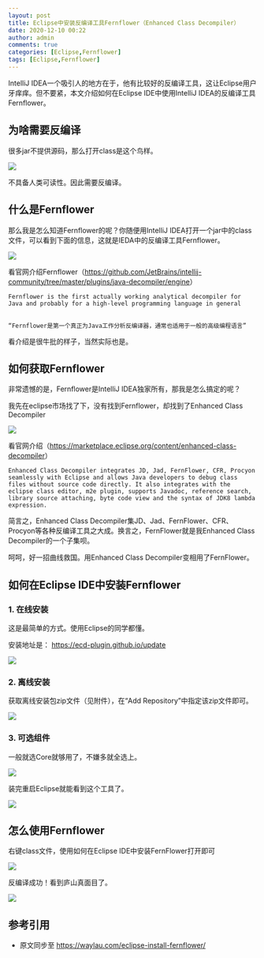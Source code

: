 ```yaml
---
layout: post
title: Eclipse中安装反编译工具Fernflower（Enhanced Class Decompiler）
date: 2020-12-10 00:22
author: admin
comments: true
categories: [Eclipse,Fernflower]
tags: [Eclipse,Fernflower]
---
```


IntelliJ IDEA一个吸引人的地方在于，他有比较好的反编译工具，这让Eclipse用户牙痒痒。但不要紧，本文介绍如何在Eclipse IDE中使用IntelliJ IDEA的反编译工具Fernflower。


<!-- more -->



## 为啥需要反编译
 

很多jar不提供源码，那么打开class是这个鸟样。

 
![](https://communityfile-drcn.op.hicloud.com/FileServer/getFile/cmtybbs/042/413/002/0000000000042413002.20201209172728.68618079644815234365169366505005:50511210150037:2800:F82626AC18F21C878853870CFC50BFFA00B773240BC32CC786A2D7FCFBCB8657.png)

 

不具备人类可读性。因此需要反编译。

## 什么是Fernflower

那么我是怎么知道Fernflower的呢？你随便用IntelliJ IDEA打开一个jar中的class文件，可以看到下面的信息，这就是IEDA中的反编译工具Fernflower。

![](https://communityfile-drcn.op.hicloud.com/FileServer/getFile/cmtybbs/042/413/002/0000000000042413002.20201209172737.11522191552170031663226548744527:50511210150037:2800:81EE3FECC4223B8871036EDB4ADB0808C56967E348C181FA62B9C5B7452DF40B.png)

 

看官网介绍Fernflower（<https://github.com/JetBrains/intellij-community/tree/master/plugins/java-decompiler/engine>）

```
Fernflower is the first actually working analytical decompiler for Java and probably for a high-level programming language in general


“Fernflower是第一个真正为Java工作分析反编译器，通常也适用于一般的高级编程语言”
```
 

看介绍是很牛批的样子，当然实际也是。

 

## 如何获取Fernflower
 

非常遗憾的是，Fernflower是IntelliJ IDEA独家所有，那我是怎么搞定的呢？

我先在eclipse市场找了下，没有找到Fernflower，却找到了Enhanced Class Decompiler


![](https://communityfile-drcn.op.hicloud.com/FileServer/getFile/cmtybbs/042/413/002/0000000000042413002.20201209172743.72650839274711595789247478013411:50511210150037:2800:2A269E6849CC0C2B3A3ECEF9C4E91B177BA40BBFEDE46F000C4D76A8DC6EB248.png)

 
 

看官网介绍（<https://marketplace.eclipse.org/content/enhanced-class-decompiler>）

 

 
```
Enhanced Class Decompiler integrates JD, Jad, FernFlower, CFR, Procyon seamlessly with Eclipse and allows Java developers to debug class files without source code directly. It also integrates with the eclipse class editor, m2e plugin, supports Javadoc, reference search, library source attaching, byte code view and the syntax of JDK8 lambda expression.
```
 

简言之，Enhanced Class Decompiler集JD、Jad、FernFlower、CFR、Procyon等各种反编译工具之大成。换言之，FernFlower就是我Enhanced Class Decompiler的一个子集呗。

 

呵呵，好一招曲线救国。用Enhanced Class Decompiler变相用了FernFlower。

 

## 如何在Eclipse IDE中安装Fernflower
 

### 1. 在线安装

这是最简单的方式。使用Eclipse的同学都懂。

 

安装地址是： <https://ecd-plugin.github.io/update>

 
![](https://communityfile-drcn.op.hicloud.com/FileServer/getFile/cmtybbs/042/413/002/0000000000042413002.20201209172751.72799032971404894003184429355435:50511210150037:2800:A84ABABB1CF7FC9626CE90CFA8FD684D3AB8902AE59EC66D890740410C6E8E88.png)

 
 


### 2. 离线安装
 

获取离线安装包zip文件（见附件），在“Add Repository”中指定该zip文件即可。

 
 
![](https://communityfile-drcn.op.hicloud.com/FileServer/getFile/cmtybbs/042/413/002/0000000000042413002.20201209172757.63496189578699403736726936539908:50511210150037:2800:247DDCD87901CCBD801721B231237B0F28B1115A67D4588412843D2D183AA0EF.png)

 
 



 

### 3. 可选组件

一般就选Core就够用了，不嫌多就全选上。


 
![](https://communityfile-drcn.op.hicloud.com/FileServer/getFile/cmtybbs/042/413/002/0000000000042413002.20201209172803.81106014001862284984179912834617:50511210150037:2800:ECADD32D91129A5450B06B59F256D9B078A5EEBCC1A28EDC352B0EF3B6CFB195.png)

 
 

装完重启Eclipse就能看到这个工具了。

![](https://communityfile-drcn.op.hicloud.com/FileServer/getFile/cmtybbs/042/413/002/0000000000042413002.20201209172809.44778538184865823654168189368455:50511210150037:2800:045EF2C279656AE7F245E03A68EDE44876FF5A6D37A118CE76652F02D949B990.png)

 
 



## 怎么使用Fernflower

右键class文件，使用如何在Eclipse IDE中安装FernFlower打开即可

 

 
![](https://communityfile-drcn.op.hicloud.com/FileServer/getFile/cmtybbs/042/413/002/0000000000042413002.20201209172816.08274671708397799385294949267303:50511210150037:2800:D929D63D457AA4B0DB34A1551731D2A76EE6540420B984B56B547969045CF4E9.png)

 
 


 

反编译成功！看到庐山真面目了。



 

 
![](https://communityfile-drcn.op.hicloud.com/FileServer/getFile/cmtybbs/042/413/002/0000000000042413002.20201209172823.65691650052685539280873763203272:50511210150037:2800:6B9FA56BEFB21CD33AE0F119F863335ED739409BFE8D61F4E4897D5B9871C9EF.png)

 


## 参考引用

* 原文同步至 <https://waylau.com/eclipse-install-fernflower/>
